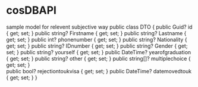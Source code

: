 # cosDBAPI

sample model for relevent subjective way
public class DTO
{
    public Guid? id { get; set; }
    public string? Firstname { get; set; }
    public string? Lastname { get; set; }
    public int? phonenumber { get; set; }
    public string? Nationality { get; set; }
    public string? IDnumber { get; set; }
    public string? Gender {  get; set; }
    public string? yourself {  get; set; }
    public DateTime? yearofgraduation { get; set; }
    public string? other {  get; set; }
    public string[]? multiplechoice {  get; set; }  
    public bool? rejectiontoukvisa {  get; set; }
    public DateTime? datemovedtouk {  get; set; }
}
